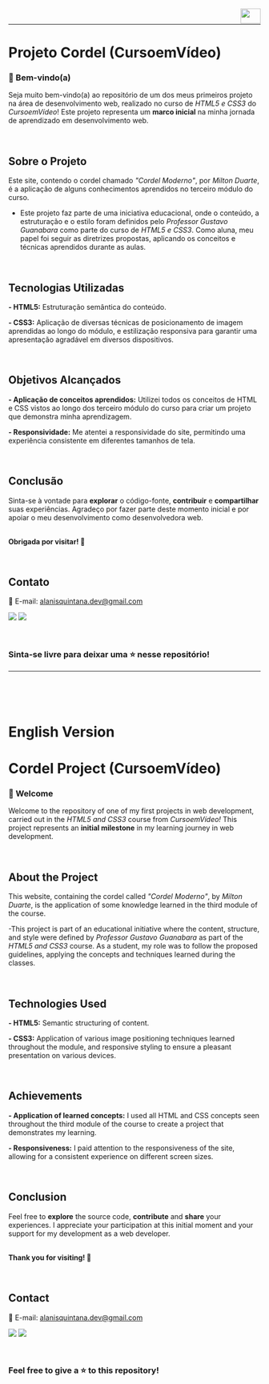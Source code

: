 ### [<img align="right" height="30" width="40" src="https://upload.wikimedia.org/wikipedia/en/thumb/a/ae/Flag_of_the_United_Kingdom.svg/1280px-Flag_of_the_United_Kingdom.svg.png" />](#english-version)

</br>

---

# Projeto Cordel (CursoemVídeo)

### 👋 Bem-vindo(a) 

Seja muito bem-vindo(a) ao repositório de um dos meus primeiros projeto na área de desenvolvimento web, realizado no curso de _HTML5 e CSS3_ do _CursoemVídeo_! Este projeto representa um **marco inicial** na minha jornada de aprendizado em desenvolvimento web.

</br>

## Sobre o Projeto

Este site, contendo o cordel chamado _"Cordel Moderno"_, por _Milton Duarte_, é a aplicação de alguns conhecimentos aprendidos no terceiro módulo do curso.

- Este projeto faz parte de uma iniciativa educacional, onde o conteúdo, a estruturação e o estilo foram definidos pelo _Professor Gustavo Guanabara_ como parte do curso de _HTML5 e CSS3_. Como aluna, meu papel foi seguir as diretrizes propostas, aplicando os conceitos e técnicas aprendidos durante as aulas.

</br>

## Tecnologias Utilizadas

**- HTML5:** Estruturação semântica do conteúdo.

**- CSS3:** Aplicação de diversas técnicas de posicionamento de imagem aprendidas ao longo do módulo, e estilização responsiva para garantir uma apresentação agradável em diversos dispositivos.

</br>


## Objetivos Alcançados

**- Aplicação de conceitos aprendidos:** Utilizei todos os conceitos de HTML e CSS vistos ao longo dos terceiro módulo do curso para criar um projeto que demonstra minha aprendizagem.

**- Responsividade:** Me atentei a responsividade do site, permitindo uma experiência consistente em diferentes tamanhos de tela.

</br>

## Conclusão

Sinta-se à vontade para **explorar** o código-fonte, **contribuir** e **compartilhar** suas experiências. Agradeço por fazer parte deste momento inicial e por apoiar o meu desenvolvimento como desenvolvedora web.
</br>
</br>

**Obrigada por visitar! 📌**

</br>

## Contato

📩 E-mail: alanisquintana.dev@gmail.com

<a href="https://www.linkedin.com/in/alanis-quintana" target="_blank"><img src="https://img.shields.io/badge/-LinkedIn-%230077B5?style=for-the-badge&logo=linkedin&logoColor=white" target="_blank"></a>
<a href="https://www.instagram.com/devalanisquintana/" target="_blank"><img src="https://img.shields.io/badge/-Instagram-%23E4405F?style=for-the-badge&logo=instagram&logoColor=white" target="_blank"></a>

</br>

### Sinta-se livre para deixar uma ⭐ nesse repositório!

---

</br>
</br>
</br>

# English Version

# Cordel Project (CursoemVídeo)

### 👋 Welcome

Welcome to the repository of one of my first projects in web development, carried out in the _HTML5 and CSS3_ course from _CursoemVídeo!_ This project represents an **initial milestone** in my learning journey in web development.

</br>

## About the Project

This website, containing the cordel called _"Cordel Moderno"_, by _Milton Duarte_, is the application of some knowledge learned in the third module of the course.

-This project is part of an educational initiative where the content, structure, and style were defined by _Professor Gustavo Guanabara_ as part of the _HTML5 and CSS3_ course. As a student, my role was to follow the proposed guidelines, applying the concepts and techniques learned during the classes.

</br>

## Technologies Used

**- HTML5:** Semantic structuring of content.

**- CSS3:** Application of various image positioning techniques learned throughout the module, and responsive styling to ensure a pleasant presentation on various devices.

</br>

## Achievements

**- Application of learned concepts:** I used all HTML and CSS concepts seen throughout the third module of the course to create a project that demonstrates my learning.

**- Responsiveness:** I paid attention to the responsiveness of the site, allowing for a consistent experience on different screen sizes.

</br>

## Conclusion

Feel free to **explore** the source code, **contribute** and **share** your experiences. I appreciate your participation at this initial moment and your support for my development as a web developer.
</br>
</br>

**Thank you for visiting! 📌**

</br>

## Contact

📩 E-mail: alanisquintana.dev@gmail.com

<a href="https://www.linkedin.com/in/alanis-quintana" target="_blank"><img src="https://img.shields.io/badge/-LinkedIn-%230077B5?style=for-the-badge&logo=linkedin&logoColor=white" target="_blank"></a>
<a href="https://www.instagram.com/devalanisquintana/" target="_blank"><img src="https://img.shields.io/badge/-Instagram-%23E4405F?style=for-the-badge&logo=instagram&logoColor=white" target="_blank"></a>

</br>

### Feel free to give a ⭐ to this repository!
